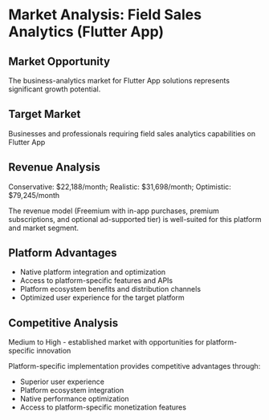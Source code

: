 # Market Analysis: Field Sales Analytics (Flutter App)

## Market Opportunity
The business-analytics market for Flutter App solutions represents significant growth potential.

## Target Market
Businesses and professionals requiring field sales analytics capabilities on Flutter App

## Revenue Analysis
Conservative: $22,188/month; Realistic: $31,698/month; Optimistic: $79,245/month

The revenue model (Freemium with in-app purchases, premium subscriptions, and optional ad-supported tier) is well-suited for this platform and market segment.

## Platform Advantages
- Native platform integration and optimization
- Access to platform-specific features and APIs
- Platform ecosystem benefits and distribution channels
- Optimized user experience for the target platform

## Competitive Analysis
Medium to High - established market with opportunities for platform-specific innovation

Platform-specific implementation provides competitive advantages through:
- Superior user experience
- Platform ecosystem integration
- Native performance optimization
- Access to platform-specific monetization features
